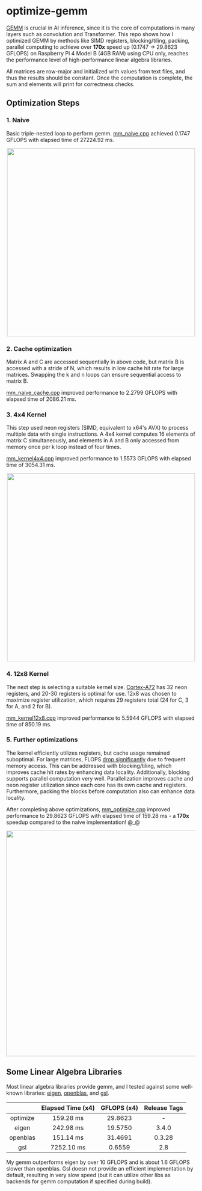 # optimize-gemm

[GEMM](https://en.wikipedia.org/wiki/General_matrix_multiply) is crucial in AI inference, since it is the core of computations in many layers such as convolution and Transformer. This repo shows how I optimized GEMM by methods like SIMD registers, blocking/tiling, packing, parallel computing to achieve over **170x** speed up (0.1747 -> 29.8623 GFLOPS) on Raspberry Pi 4 Model B (4GB RAM) using CPU only, reaches the performance level of high-performance linear algebra libraries.

All matrices are row-major and initialized with values from text files, and thus the results should be constant. Once the computation is complete, the sum and elements will print for correctness checks.

## Optimization Steps

### 1. Naive

Basic triple-nested loop to perform gemm. [mm_naive.cpp](https://github.com/Avafly/optimize-gemm/blob/main/mm_naive.cpp) achieved 0.1747 GFLOPS with elapsed time of 27224.92 ms.

<p align="center">
  <img src="https://cdn.jsdelivr.net/gh/Avafly/ImageHostingService@master/uPic/mm_naive.png" width = "500">
</p>



### 2. Cache optimization

Matrix A and C are accessed sequentially in above code, but matrix B is accessed with a stride of N, which results in low cache hit rate for large matrices. Swapping the k and n loops can ensure sequential access to matrix B.

[mm_naive_cache.cpp](https://github.com/Avafly/optimize-gemm/blob/main/mm_naive_cache.cpp) improved performance to 2.2799 GFLOPS with elapsed time of 2086.21 ms.

### 3. 4x4 Kernel

This step used neon registers (SIMD, equivalent to x64's AVX) to process multiple data with single instructions. A 4x4 kernel computes 16 elements of matrix C simultaneously, and elements in A and B only accessed from memory once per k loop instead of four times.

[mm_kernel4x4.cpp](https://github.com/Avafly/optimize-gemm/blob/main/mm_kernel4x4.cpp) improved performance to 1.5573 GFLOPS with elapsed time of 3054.31 ms.

<p align="center">
  <img src="https://cdn.jsdelivr.net/gh/Avafly/ImageHostingService@master/uPic/mm_kernel_4x4.png" width = "500">
</p>



### 4. 12x8 Kernel

The next step is selecting a suitable kernel size. [Cortex-A72](https://developer.arm.com/documentation/102467/0201/Check-your-knowledge) has 32 neon registers, and 20-30 registers is optimal for use. 12x8 was chosen to maximize register utilization, which requires 29 registers total (24 for C, 3 for A, and 2 for B).

[mm_kernel12x8.cpp](https://github.com/Avafly/optimize-gemm/blob/main/mm_kernel12x8.cpp) improved performance to 5.5944 GFLOPS with elapsed time of 850.19 ms.


### 5. Further optimizations

The kernel efficiently utilizes registers, but cache usage remained suboptimal. For large matrices, FLOPS [drop significantly](https://en.algorithmica.org/hpc/algorithms/matmul/) due to frequent memory access. This can be addressed with blocking/tiling, which improves cache hit rates by enhancing data locality. Additionally, blocking supports parallel computation very well. Parallelization improves cache and neon register utilization since each core has its own cache and registers. Furthermore, packing the blocks before computation also can enhance data locality.

After completing above optimizations, [mm_optimize.cpp](https://github.com/Avafly/optimize-gemm/blob/main/mm_optimize.cpp) improved performance to 29.8623 GFLOPS with elapsed time of 159.28 ms - a **170x** speedup compared to the naive implementation! @_@

<p align="center">
  <img src="https://cdn.jsdelivr.net/gh/Avafly/ImageHostingService@master/uPic/mm_optimize.png" width = "600">
</p>



## Some Linear Algebra Libraries

Most linear algebra libraries provide gemm, and I tested against some well-known libraries: [eigen](https://eigen.tuxfamily.org/), [openblas](https://www.openblas.net/), and [gsl](https://www.gnu.org/software/gsl/).

|          | Elapsed Time (x4) | GFLOPS (x4) | Release Tags |
| :------: | :---------------: | :---------: | :----------: |
| optimize |     159.28 ms     |   29.8623   |      -       |
|  eigen   |     242.98 ms     |   19.5750   |    3.4.0     |
| openblas |     151.14 ms     |   31.4691   |    0.3.28    |
|   gsl    |    7252.10 ms     |   0.6559    |     2.8      |

My gemm outperforms eigen by over 10 GFLOPS and is about 1.6 GFLOPS slower than openblas. Gsl doesn not provide an efficient implementation by default, resulting in very slow speed (but it can utilize other libs as backends for gemm computation if specified during build).